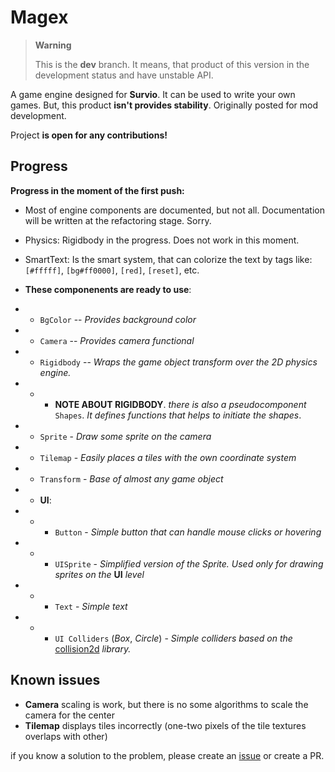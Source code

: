 
# Magex

> **Warning**
>
> This is the **dev** branch. It means, that
> product of this version in the development
> status and have unstable API.

A game engine designed for **Survio**. It can be
used to write your own games. But, this product
**isn't provides stability**. Originally posted
for mod development.

Project **is open for any contributions!**

## Progress

**Progress in the moment of the first push:**
- Most of engine components are documented, but
not all. Documentation will be written at the
refactoring stage. Sorry.
- Physics: Rigidbody in the progress. Does not
work in this moment.
- SmartText: Is the smart system, that can
colorize the text by tags like: `[#fffff]`,
`[bg#ff0000]`, `[red]`, `[reset]`, etc.

- **These componenents are ready to use**:
- - `BgColor` -- *Provides background color*
- - `Camera` -- *Provides camera functional*
- - `Rigidbody` -- *Wraps the game object transform*
*over the 2D physics engine.*
- - - **NOTE ABOUT RIGIDBODY**. *there is also a*
*pseudocomponent* `Shapes`. *It defines functions*
*that helps to initiate the shapes*.
- - `Sprite` - *Draw some sprite on the camera*
- - `Tilemap` - *Easily places a tiles with the*
*own coordinate system*
- - `Transform` - *Base of almost any game object*
- - **UI**:
- - - `Button` - *Simple button that can handle*
*mouse clicks or hovering*
- - - `UISprite` - *Simplified version of the*
*Sprite. Used only for drawing sprites on the*
**UI** *level*
- - - `Text` - *Simple text*
- - - `UI Colliders` (*Box*, *Circle*) - *Simple*
*colliders based on the* [collision2d](https://github.com/Tarliton/collision2d)
*library.*

## Known issues

- **Camera** scaling is work, but there is no some
algorithms to scale the camera for the center
- **Tilemap** displays tiles incorrectly (one-two
pixels of the tile textures overlaps with other)

if you know a solution to the problem, please
create an [issue](https://github.com/ftdot/magex/issues/new)
or create a PR.

